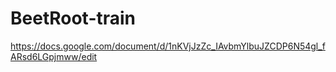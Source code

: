 # BeetRoot-train

https://docs.google.com/document/d/1nKVjJzZc_IAvbmYlbuJZCDP6N54gl_fARsd6LGpjmww/edit
